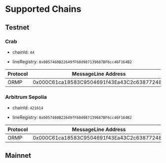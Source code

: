 # Supported Chains

## Testnet

### Crab

- chainId: `44`

- lineRegistry: `0x0057460B22649fF60d987139687BF6cc46F164B2`

|  Protocol  |  MessageLine Address  |
|------------|--------------------------------------------|
| ORMP       | 0x000C61ca18583C9504691f43Ea43C2c638772487 |

### Arbitrum Sepolia

- chainId: `421614`

- lineRegistry: `0x0057460B22649fF60d987139687BF6cc46F164B2`

|  Protocol  |  MessageLine Address  |
|------------|--------------------------------------------|
| ORMP       | 0x000C61ca18583C9504691f43Ea43C2c638772487 |

## Mainnet
